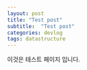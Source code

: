 ```yaml
---
layout: post
title: "Test post"
subtitle:  "Test post"
categories: devlog
tags: datastructure
---
```


이것은 테스트 페이지 입니다.
